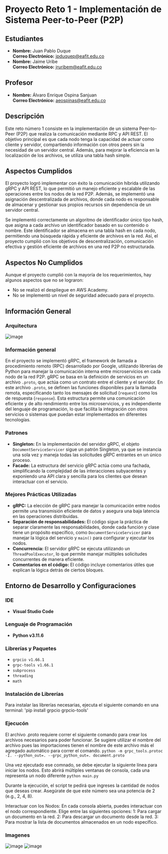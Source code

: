 # Proyecto Reto 1 - Implementación de Sistema Peer-to-Peer (P2P)

## Estudiantes
- **Nombre:** Juan Pablo Duque  
  **Correo Electrónico:** [jpduquep@eafit.edu.co](mailto:jpduquep@eafit.edu.co)
- **Nombre:** Jaime Uribe  
  **Correo Electrónico:** [jruribem@eafit.edu.co](mailto:jruribem@eafit.edu.co)

## Profesor
- **Nombre:** Álvaro Enrique Ospina Sanjuan  
  **Correo Electrónico:** [aeospinas@eafit.edu.co](mailto:aeospinas@eafit.edu.co)

## Descripción
Este reto número 1 consiste en la implementación de un sistema Peer-to-Peer (P2P) que realiza la comunicación mediante RPC y API REST. El objetivo principal es que cada nodo tenga la capacidad de actuar como cliente y servidor, compartiendo información con otros peers sin la necesidad de un servidor central. Además, para mejorar la eficiencia en la localización de los archivos, se utiliza una tabla hash simple.

## Aspectos Cumplidos
El proyecto logró implementar con éxito la comunicación híbrida utilizando gRPC y API REST, lo que permitió un manejo eficiente y escalable de las operaciones entre los nodos de la red P2P. Además, se implementó una asignación descentralizada de archivos, donde cada nodo es responsable de almacenar y gestionar sus propios recursos sin dependencia de un servidor central.

Se implementó correctamente un algoritmo de identificador único tipo hash, que asigna a cada archivo un identificador basado en su contenido o nombre. Este identificador se almacena en una tabla hash en cada nodo, permitiendo una búsqueda rápida y eficiente de archivos en la red. Así, el proyecto cumplió con los objetivos de descentralización, comunicación efectiva y gestión eficiente de archivos en una red P2P no estructurada.

## Aspectos No Cumplidos
Aunque el proyecto cumplió con la mayoría de los requerimientos, hay algunos aspectos que no se lograron:
- No se realizó el despliegue en AWS Academy.
- No se implementó un nivel de seguridad adecuado para el proyecto.

## Información General

### Arquitectura
![image](https://github.com/user-attachments/assets/9f885fc9-1081-4c2d-a008-4e91dc8ec06a)



### Información general
En el proyecto se implementó gRPC, el framework de llamada a procedimiento remoto (RPC) desarrollado por Google, utilizando librerías de Python para manejar la comunicación interna entre microservicios en cada nodo de la red P2P. gRPC se basa en la definición de servicios en un archivo `.proto`, que actúa como un contrato entre el cliente y el servidor. En este archivo `.proto`, se definen las funciones disponibles para la llamada remota, especificando tanto los mensajes de solicitud (`request`) como los de respuesta (`response`). Esta estructura permite una comunicación eficiente y de alto rendimiento entre los microservicios, y es independiente del lenguaje de programación, lo que facilita la integración con otros servicios o sistemas que puedan estar implementados en diferentes tecnologías.

### Patrones
- **Singleton:** En la implementación del servidor gRPC, el objeto `DocumentServiceServicer` sigue un patrón Singleton, ya que se instancia una sola vez y maneja todas las solicitudes gRPC entrantes en un único proceso.
- **Facade:** La estructura del servicio gRPC actúa como una fachada, simplificando la complejidad de las interacciones subyacentes y exponiendo una API clara y sencilla para los clientes que desean interactuar con el servicio.

### Mejores Prácticas Utilizadas
- **gRPC:** La elección de gRPC para manejar la comunicación entre nodos permite una transmisión eficiente de datos y asegura una baja latencia en las operaciones distribuidas.
- **Separación de responsabilidades:** El código sigue la práctica de separar claramente las responsabilidades, donde cada función y clase tiene un propósito específico, como `DocumentServiceServicer` para manejar la lógica del servicio y `main()` para configurar y ejecutar los nodos.
- **Concurrencia:** El servidor gRPC se ejecuta utilizando un `ThreadPoolExecutor`, lo que permite manejar múltiples solicitudes concurrentes de manera eficiente.
- **Comentarios en el código:** El código incluye comentarios útiles que explican la lógica detrás de ciertos bloques.

## Entorno de Desarrollo y Configuraciones

### IDE
- **Visual Studio Code**

### Lenguaje de Programación
- **Python v3.11.6**

### Librerías y Paquetes
- `grpcio v1.66.1`
- `grpc-tools v1.66.1`
- `subprocess`
- `threading`
- `math`

### Instalación de Librerías
Para instalar las librerías necesarias, ejecuta el siguiente comando en una terminal:
'pip install grpcio grpcio-tools'

### Ejecucón
El archivo .proto requiere correr el siguiente comando para crear los archivos necesarios para poder funcionar. Se sugiere utilizar el nombre del archivo pues las importaciones tienen el nombre de este archivo más el agregado automático para correr el comando.
`python -m grpc_tools.protoc -I. --python_out=. --grpc_python_out=. document.proto`

 Una vez ejecutado ese comnado, se debe ejecutar la siguiente línea para iniciar los nodos. Esto abrirá múltiples ventanas de consola, cada una representa un nodo diferente
 `python main.py`

Durante la ejecución, el script te pedirá que ingreses la cantidad de nodos que deseas crear. Asegúrate de que este número sea una potencia de 2 (e.g., 2, 4, 8).

Interactuar con los Nodos:
En cada consola abierta, puedes interactuar con el nodo correspondiente. Elige entre las siguientes opciones:
1: Para cargar un documento en la red.
2: Para descargar un documento desde la red.
3: Para mostrar la lista de documentos almacenados en un nodo específico.


### Imagenes

![image](https://github.com/user-attachments/assets/352f9705-8dc1-4625-89e3-dd1818af208a)
![image](https://github.com/user-attachments/assets/a50b29aa-3f54-43cd-ad2d-757c84ec7624)






